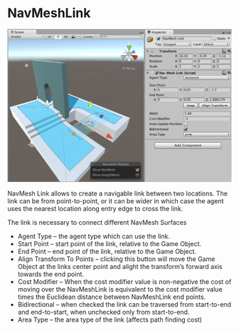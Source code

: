 ﻿# NavMeshLink

![NavMeshLink example](Images/NavMeshLink-Example.png)

NavMesh Link allows to create a navigable link between two locations. The link can be from point-to-point, or it can be wider in which case the agent uses the nearest location along entry edge to cross the link.

The link is necessary to connect different NavMesh Surfaces

* Agent Type – the agent type which can use the link.
* Start Point – start point of the link, relative to the Game Object.
* End Point – end point of the link, relative to the Game Object.
* Align Transform To Points – clicking this button will move the Game Object at the links center point and alight the transform’s forward axis towards the end point.
* Cost Modifier – When the cost modifier value is non-negative the cost of moving over the NavMeshLink is equivalent to the cost modifier value times the Euclidean distance between NavMeshLink end points.
* Bidirectional – when checked the link can be traversed from start-to-end and end-to-start, when unchecked only from start-to-end.
* Area Type – the area type of the link (affects path finding cost) 

